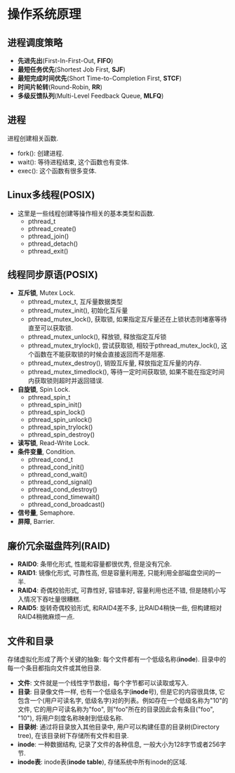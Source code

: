 # 操作系统原理

## 进程调度策略

- **先进先出**(First-In-First-Out, **FIFO**)
- **最短任务优先**(Shortest Job First, **SJF**)
- **最短完成时间优先**(Short Time-to-Completion First, **STCF**)
- **时间片轮转**(Round-Robin, **RR**)
- **多级反馈队列**(Multi-Level Feedback Queue, **MLFQ**)

## 进程

进程创建相关函数.

- fork(): 创建进程.
- wait(): 等待进程结束, 这个函数也有变体.
- exec(): 这个函数有很多变体.

## Linux多线程(POSIX)

- 这里是一些线程创建等操作相关的基本类型和函数.
  - pthread_t
  - pthread_create()
  - pthread_join()
  - pthread_detach()
  - pthread_exit()

## 线程同步原语(POSIX)

- **互斥锁**, Mutex Lock.
  - pthread_mutex_t, 互斥量数据类型
  - pthread_mutex_init(), 初始化互斥量
  - pthread_mutex_lock(), 获取锁, 如果指定互斥量还在上锁状态则堵塞等待直至可以获取锁.
  - pthread_mutex_unlock(), 释放锁, 释放指定互斥锁
  - pthread_mutex_trylock(), 尝试获取锁, 相较于pthread_mutex_lock(), 这个函数在不能获取锁的时候会直接返回而不是阻塞.
  - pthread_mutex_destroy(), 销毁互斥量, 释放指定互斥量的内存.
  - pthread_mutex_timedlock(), 等待一定时间获取锁, 如果不能在指定时间内获取锁则超时并返回错误.
- **自旋锁**, Spin Lock.
  - pthread_spin_t
  - pthread_spin_init()
  - pthread_spin_lock()
  - pthread_spin_unlock()
  - pthread_spin_trylock()
  - pthread_spin_destroy()
- **读写锁**, Read-Write Lock.
- **条件变量**, Condition.
  - pthread_cond_t
  - pthread_cond_init()
  - pthread_cond_wait()
  - pthread_cond_signal()
  - pthread_cond_destroy()
  - pthread_cond_timewait()
  - pthread_cond_broadcast()
- **信号量**, Semaphore.
- **屏障**, Barrier.

## 廉价冗余磁盘阵列(RAID)

- **RAID0**: 条带化形式, 性能和容量都很优秀, 但是没有冗余.
- **RAID1**: 镜像化形式, 可靠性高, 但是容量利用差, 只能利用全部磁盘空间的一半.
- **RAID4**: 奇偶校验形式, 可靠性好, 容错率好, 容量利用也还不错, 但是随机小写入情况下吞吐量很糟糕.
- **RAID5**: 旋转奇偶校验形式, 和RAID4差不多, 比RAID4稍快一些, 但构建相对RAID4稍微麻烦一点.

## 文件和目录

存储虚拟化形成了两个关键的抽象: 每个文件都有一个低级名称(**inode**). 目录中的每一个条目都指向文件或其他目录.

- **文件**: 文件就是一个线性字节数组，每个字节都可以读取或写入.
- **目录**: 目录像文件一样, 也有一个低级名字(**inode**号), 但是它的内容很具体, 它包含一个(用户可读名字, 低级名字)对的列表。例如存在一个低级名称为"10"的文件, 它的用户可读名称为"foo", 则"foo"所在的目录因此会有条目("foo", "10"), 将用户刻度名称映射到低级名称.
- **目录树**: 通过将目录放入其他目录中, 用户可以构建任意的目录树(Directory tree), 在该目录树下存储所有文件和目录.
- **inode**: 一种数据结构, 记录了文件的各种信息, 一般大小为128字节或者256字节.
- **inode表**: inode表(**inode table**), 存储系统中所有inode的区域.

